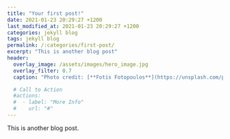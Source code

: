 ```yaml
---
title: "Your first post!"
date: 2021-01-23 20:29:27 +1200
last_modified_at: 2021-01-23 20:29:27 +1200
categories: jekyll blog
tags: jekyll blog
permalink: /:categories/first-post/
excerpt: "This is another blog post"
header:
  overlay_image: /assets/images/hero_image.jpg
  overlay_filter: 0.7
  caption: "Photo credit: [**Fotis Fotopoulos**](https://unsplash.com/photos/DuHKoV44prg)"

  # Call to Action
  #actions:
  #  - label: "More Info"
  #    url: "#"
---
```


This is another blog post.